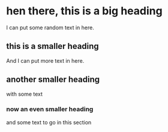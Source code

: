 # hen there, this is a big heading
I can put some random text in here.

## this is a smaller heading
And I can put more text in here.

## another smaller heading
with some text
### now an even smaller heading
and some text to go in this section
